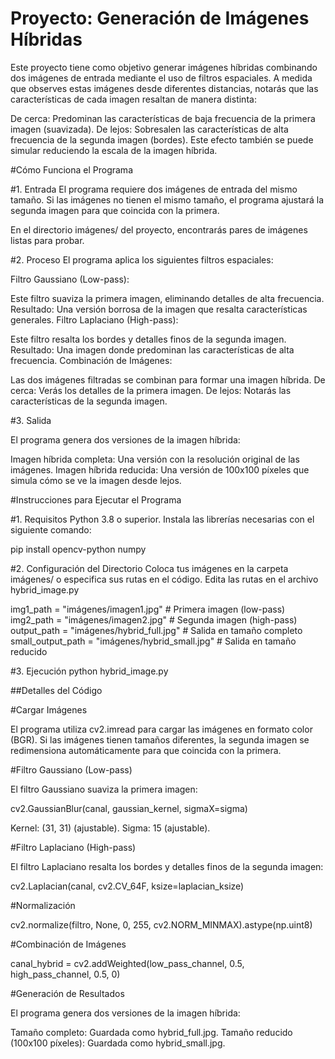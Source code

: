 # Proyecto: Generación de Imágenes Híbridas

Este proyecto tiene como objetivo generar imágenes híbridas combinando dos imágenes de entrada mediante el uso de filtros espaciales. A medida que observes estas imágenes desde diferentes distancias, notarás que las características de cada imagen resaltan de manera distinta:

De cerca: Predominan las características de baja frecuencia de la primera imagen (suavizada).
De lejos: Sobresalen las características de alta frecuencia de la segunda imagen (bordes).
Este efecto también se puede simular reduciendo la escala de la imagen híbrida.


#Cómo Funciona el Programa

#1. Entrada
El programa requiere dos imágenes de entrada del mismo tamaño. Si las imágenes no tienen el mismo tamaño, el programa ajustará la segunda imagen para que coincida con la primera.

En el directorio imágenes/ del proyecto, encontrarás pares de imágenes listas para probar.

#2. Proceso
El programa aplica los siguientes filtros espaciales:

Filtro Gaussiano (Low-pass):

Este filtro suaviza la primera imagen, eliminando detalles de alta frecuencia.
Resultado: Una versión borrosa de la imagen que resalta características generales.
Filtro Laplaciano (High-pass):

Este filtro resalta los bordes y detalles finos de la segunda imagen.
Resultado: Una imagen donde predominan las características de alta frecuencia.
Combinación de Imágenes:

Las dos imágenes filtradas se combinan para formar una imagen híbrida.
De cerca: Verás los detalles de la primera imagen.
De lejos: Notarás las características de la segunda imagen.

#3. Salida

El programa genera dos versiones de la imagen híbrida:

Imagen híbrida completa: Una versión con la resolución original de las imágenes.
Imagen híbrida reducida: Una versión de 100x100 píxeles que simula cómo se ve la imagen desde lejos.

#Instrucciones para Ejecutar el Programa

#1. Requisitos
Python 3.8 o superior.
Instala las librerías necesarias con el siguiente comando:

pip install opencv-python numpy

#2. Configuración del Directorio
Coloca tus imágenes en la carpeta imágenes/ o especifica sus rutas en el código.
Edita las rutas en el archivo hybrid_image.py

img1_path = "imágenes/imagen1.jpg"  # Primera imagen (low-pass)
img2_path = "imágenes/imagen2.jpg"  # Segunda imagen (high-pass)
output_path = "imágenes/hybrid_full.jpg"  # Salida en tamaño completo
small_output_path = "imágenes/hybrid_small.jpg"  # Salida en tamaño reducido

#3. Ejecución
python hybrid_image.py

##Detalles del Código

#Cargar Imágenes

El programa utiliza cv2.imread para cargar las imágenes en formato color (BGR). Si las imágenes tienen tamaños diferentes, la segunda imagen se redimensiona automáticamente para que coincida con la primera.

#Filtro Gaussiano (Low-pass)

El filtro Gaussiano suaviza la primera imagen:

cv2.GaussianBlur(canal, gaussian_kernel, sigmaX=sigma)

Kernel: (31, 31) (ajustable).
Sigma: 15 (ajustable).

#Filtro Laplaciano (High-pass)

El filtro Laplaciano resalta los bordes y detalles finos de la segunda imagen:

cv2.Laplacian(canal, cv2.CV_64F, ksize=laplacian_ksize)

#Normalización

cv2.normalize(filtro, None, 0, 255, cv2.NORM_MINMAX).astype(np.uint8)

#Combinación de Imágenes

canal_hybrid = cv2.addWeighted(low_pass_channel, 0.5, high_pass_channel, 0.5, 0)

#Generación de Resultados

El programa genera dos versiones de la imagen híbrida:

Tamaño completo: Guardada como hybrid_full.jpg.
Tamaño reducido (100x100 píxeles): Guardada como hybrid_small.jpg.















 
